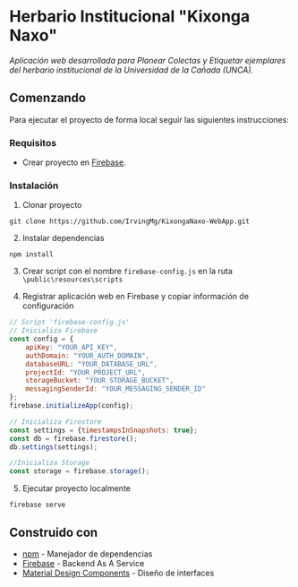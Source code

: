# Herbario Institucional "Kixonga Naxo"
_Aplicación web desarrollada para Planear Colectas y Etiquetar ejemplares del herbario institucional de la Universidad de la Cañada (UNCA)._

## Comenzando
Para ejecutar el proyecto de forma local seguir las siguientes instrucciones:

### Requisitos
* Crear proyecto en [Firebase](https://firebase.google.com/).

### Instalación
1. Clonar proyecto
```
git clone https://github.com/IrvingMg/KixongaNaxo-WebApp.git
```

2. Instalar dependencias
```
npm install
```

3. Crear script con el nombre `firebase-config.js` en la ruta `\public\resources\scripts`

4. Registrar aplicación web en Firebase y copiar información de configuración 
```javascript
// Script 'firebase-config.js'
// Inicializa Firebase
const config = {
	apiKey: "YOUR_API_KEY",
	authDomain: "YOUR_AUTH_DOMAIN",
	databaseURL: "YOUR_DATABASE_URL",
	projectId: "YOUR_PROJECT_URL",
	storageBucket: "YOUR_STORAGE_BUCKET",
	messagingSenderId: "YOUR_MESSAGING_SENDER_ID"
};
firebase.initializeApp(config);

// Inicializa Firestore
const settings = {timestampsInSnapshots: true};
const db = firebase.firestore();
db.settings(settings);

//Inicializa Storage
const storage = firebase.storage();
```

5. Ejecutar proyecto localmente
```
firebase serve
```

## Construido con
* [npm](https://www.npmjs.com/get-npm) - Manejador de dependencias
* [Firebase](https://firebase.google.com) - Backend As A Service
* [Material Design Components](https://material.io/develop/) - Diseño de interfaces